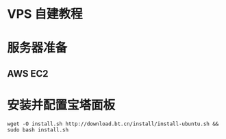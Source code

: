 # VPS 自建教程


# 服务器准备
## AWS EC2


# 安装并配置宝塔面板
```
wget -O install.sh http://download.bt.cn/install/install-ubuntu.sh && sudo bash install.sh
```

